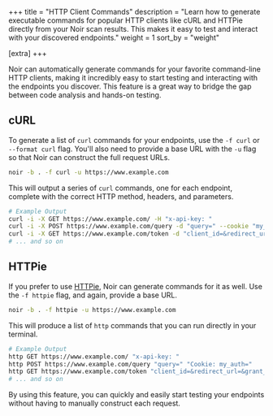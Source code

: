 +++
title = "HTTP Client Commands"
description = "Learn how to generate executable commands for popular HTTP clients like cURL and HTTPie directly from your Noir scan results. This makes it easy to test and interact with your discovered endpoints."
weight = 1
sort_by = "weight"

[extra]
+++

Noir can automatically generate commands for your favorite command-line HTTP clients, making it incredibly easy to start testing and interacting with the endpoints you discover. This feature is a great way to bridge the gap between code analysis and hands-on testing.

## cURL

To generate a list of `curl` commands for your endpoints, use the `-f curl` or `--format curl` flag. You'll also need to provide a base URL with the `-u` flag so that Noir can construct the full request URLs.

```bash
noir -b . -f curl -u https://www.example.com
```

This will output a series of `curl` commands, one for each endpoint, complete with the correct HTTP method, headers, and parameters.

```bash
# Example Output
curl -i -X GET https://www.example.com/ -H "x-api-key: "
curl -i -X POST https://www.example.com/query -d "query=" --cookie "my_auth="
curl -i -X GET https://www.example.com/token -d "client_id=&redirect_url=&grant_type="
# ... and so on
```

## HTTPie

If you prefer to use [HTTPie](https://httpie.io/), Noir can generate commands for it as well. Use the `-f httpie` flag, and again, provide a base URL.

```bash
noir -b . -f httpie -u https://www.example.com
```

This will produce a list of `http` commands that you can run directly in your terminal.

```bash
# Example Output
http GET https://www.example.com/ "x-api-key: "
http POST https://www.example.com/query "query=" "Cookie: my_auth="
http GET https://www.example.com/token "client_id=&redirect_url=&grant_type="
# ... and so on
```

By using this feature, you can quickly and easily start testing your endpoints without having to manually construct each request.
